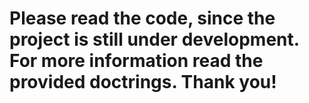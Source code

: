 # Please read the code, since the project is still under development. For more information read the provided doctrings. Thank you!
